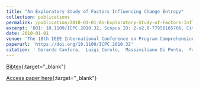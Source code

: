 ```yaml
---
title: "An Exploratory Study of Factors Influencing Change Entropy"
collection: publications
permalink: /publication/2010-01-01-An-Exploratory-Study-of-Factors-Influencing-Change-Entropy
excerpt: 'DOI: 10.1109/ICPC.2010.32, Scopus ID: 2-s2.0-77956165766, Cited by: 6'
date: 2010-01-01
venue: 'The 18th IEEE International Conference on Program Comprehension, ICPC 2010, Braga, Minho, Portugal, June 30-July 2, 2010'
paperurl: 'https://doi.org/10.1109/ICPC.2010.32'
citation: ' Gerardo Canfora,  Luigi Cerulo,  Massimiliano Di Penta,  Francesco Pacilio, &quot;An Exploratory Study of Factors Influencing Change Entropy.&quot; The 18th IEEE International Conference on Program Comprehension, ICPC 2010, Braga, Minho, Portugal, June 30-July 2, 2010, 2010.'
---
```

[Bibtex](https://dblp.org/rec/bib/conf/iwpc/CanforaCPP10){:target="_blank"}

[Access paper here](https://doi.org/10.1109/ICPC.2010.32){:target="_blank"}
